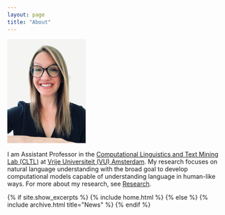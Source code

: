 ```yaml
---
layout: page
title: "About"
---
```


![Lucia](docs/assets/images/lucia3.png)

I am Assistant Professor in the [Computational Linguistics and Text Mining Lab (CLTL)](http://www.cltl.nl)
at [Vrije Universiteit (VU) Amsterdam](https://vu.nl/nl). My research focuses on natural language understanding with the broad goal
to develop computational models capable of understanding language in human-like ways. For more about my research, see [Research](https://luciaelizabeth.github.io/about/). 


{% if site.show_excerpts %}
  {% include home.html %}
{% else %}
  {% include archive.html title="News" %}
{% endif %}







 

